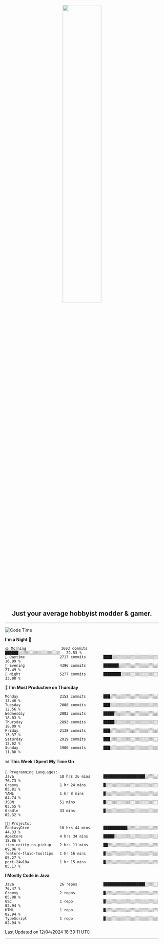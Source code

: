 <div align="center">
  <a href="https://apexmodder.xyz/"><img width="50%" height="50%" src="https://i.imgur.com/pc4HkGz.png"></a>
</div>
<h2 align="center">Just your average hobbyist modder & gamer.</h2>

---

<!--START_SECTION:waka-->
![Code Time](http://img.shields.io/badge/Code%20Time-1%2C027%20hrs%2026%20mins-blue)

**I'm a Night 🦉** 

```text
🌞 Morning                3603 commits        ██████░░░░░░░░░░░░░░░░░░░   22.53 % 
🌆 Daytime                2717 commits        ████░░░░░░░░░░░░░░░░░░░░░   16.99 % 
🌃 Evening                4396 commits        ███████░░░░░░░░░░░░░░░░░░   27.49 % 
🌙 Night                  5277 commits        ████████░░░░░░░░░░░░░░░░░   33.00 % 
```
📅 **I'm Most Productive on Thursday** 

```text
Monday                   2152 commits        ███░░░░░░░░░░░░░░░░░░░░░░   13.46 % 
Tuesday                  2008 commits        ███░░░░░░░░░░░░░░░░░░░░░░   12.56 % 
Wednesday                2883 commits        █████░░░░░░░░░░░░░░░░░░░░   18.03 % 
Thursday                 2893 commits        █████░░░░░░░░░░░░░░░░░░░░   18.09 % 
Friday                   2138 commits        ███░░░░░░░░░░░░░░░░░░░░░░   13.37 % 
Saturday                 2019 commits        ███░░░░░░░░░░░░░░░░░░░░░░   12.62 % 
Sunday                   1900 commits        ███░░░░░░░░░░░░░░░░░░░░░░   11.88 % 
```


📊 **This Week I Spent My Time On** 

```text
💬 Programming Languages: 
Java                     18 hrs 36 mins      ███████████████████░░░░░░   76.73 % 
Groovy                   1 hr 24 mins        █░░░░░░░░░░░░░░░░░░░░░░░░   05.81 % 
YAML                     1 hr 8 mins         █░░░░░░░░░░░░░░░░░░░░░░░░   04.74 % 
JSON                     51 mins             █░░░░░░░░░░░░░░░░░░░░░░░░   03.55 % 
Gradle                   33 mins             █░░░░░░░░░░░░░░░░░░░░░░░░   02.32 % 

🐱‍💻 Projects: 
FantasyDice              10 hrs 44 mins      ███████████░░░░░░░░░░░░░░   44.33 % 
ApexCore                 4 hrs 34 mins       █████░░░░░░░░░░░░░░░░░░░░   18.86 % 
item-entity-no-pickup    2 hrs 11 mins       ██░░░░░░░░░░░░░░░░░░░░░░░   09.06 % 
feature-fluid-tooltips   1 hr 16 mins        █░░░░░░░░░░░░░░░░░░░░░░░░   05.27 % 
port-24w10a              1 hr 15 mins        █░░░░░░░░░░░░░░░░░░░░░░░░   05.17 % 
```

**I Mostly Code in Java** 

```text
Java                     26 repos            ███████████████████░░░░░░   76.47 % 
Groovy                   2 repos             █░░░░░░░░░░░░░░░░░░░░░░░░   05.88 % 
GSC                      1 repo              █░░░░░░░░░░░░░░░░░░░░░░░░   02.94 % 
HTML                     1 repo              █░░░░░░░░░░░░░░░░░░░░░░░░   02.94 % 
TypeScript               1 repo              █░░░░░░░░░░░░░░░░░░░░░░░░   02.94 % 
```




 Last Updated on 12/04/2024 18:39:11 UTC
<!--END_SECTION:waka-->

---
